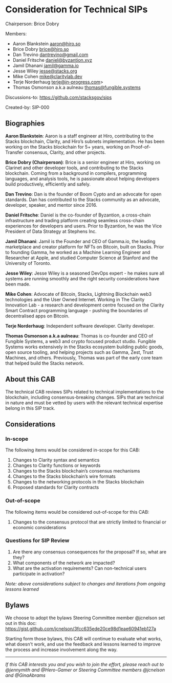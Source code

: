 # Consideration for Technical SIPs

Chairperson: Brice Dobry

Members:

- Aaron Blankstein <aaron@hiro.so>
- Brice Dobry <brice@hiro.so>
- Dan Trevino <dantrevino@gmail.com>
- Daniel Fritsche <daniel@byzantion.xyz>
- Jamil Dhanani <jamil@gamma.io>
- Jesse Wiley <jesse@stacks.org>
- Mike Cohen <mike@claritylab.dev>
- Terje Norderhaug <terje@in-progress.com>>
- Thomas Osmonson a.k.a aulneau <thomas@fungible.systems>

Discussions-to: https://github.com/stacksgov/sips

Created-by: SIP-000

## Biographies

**Aaron Blankstein**: Aaron is a staff engineer at Hiro, contributing to the Stacks blockchain, Clarity, and Hiro’s subnets implementation. He has been working on the Stacks blockchain for 5+ years, working on Proof-of-Transfer consensus, Clarity, and other projects.

**Brice Dobry (Chairperson)**: Brice is a senior engineer at Hiro, working on Clarinet and other developer tools, and contributing to the Stacks blockchain. Coming from a background in compilers, programming languages, and analysis tools, he is passionate about helping developers build productively, efficiently and safely.

**Dan Trevino**: Dan is the founder of Boom Cypto and an advocate for open standards. Dan has contributed to the Stacks community as an advocate, developer, speaker, and mentor since 2016.

**Daniel Fritsche**: Daniel is the co-founder of Byzantion, a cross-chain infrastructure and trading platform creating seamless cross-chain experiences for developers and users. Prior to Byzantion, he was the Vice President of Data Strategy at Stephens Inc.

**Jamil Dhanani**: Jamil is the Founder and CEO of Gamma.io, the leading marketplace and creator platform for NFTs on Bitcoin, built on Stacks. Prior to founding Gamma, he worked as a Machine Learning Engineer and Researcher at Apple, and studied Computer Science at Stanford and the University of Toronto.

**Jesse Wiley**: Jesse Wiley is a seasoned DevOps expert - he makes sure all systems are running smoothly and the right security considerations have been made.

**Mike Cohen**: Advocate of Bitcoin, Stacks, Lightning Blockchain web3 technologies and the User Owned Internet.
Working in The Clarity Innovation Lab - a research and development centre focused on the Clarity Smart Contract programming language - pushing the boundaries of decentralised apps on Bitcoin.

**Terje Norderhaug**: Independent software developer. Clarity developer.

**Thomas Osmonson a.k.a aulneau**: Thomas is co-founder and CEO of Fungible Systems, a web3 and crypto focused product studio. Fungible Systems works extensively in the Stacks ecosystem building public goods, open source tooling, and helping projects such as Gamma, Zest, Trust Machines, and others. Previously, Thomas was part of the early core team that helped build the Stacks network.

## About this CAB

The technical CAB reviews SIPs related to technical implementations to the blockchain, including consensus-breaking changes. SIPs that are technical in nature and must be vetted by users with the relevant technical expertise belong in this SIP track.

## Considerations

### In-scope

The following items would be considered in-scope for this CAB:

1. Changes to Clarity syntax and semantics
2. Changes to Clarity functions or keywords
3. Changes to the Stacks blockchain’s consensus mechanisms
4. Changes to the Stacks blockchain’s wire formats
5. Changes to the networking protocols in the Stacks blockchain
6. Proposed standards for Clarity contracts

### Out-of-scope

The following items would be considered out-of-scope for this CAB:

1. Changes to the consensus protocol that are strictly limited to financial or economic considerations

### Questions for SIP Review

1. Are there any consensus consequences for the proposal? If so, what are they?
2. What components of the network are impacted?
3. What are the activation requirements? Can non-technical users participate in activation?

_Note: above considerations subject to changes and iterations from ongoing lessons learned_

## Bylaws

We choose to adopt the bylaws Steering Committee member @jcnelson set out in this doc: https://gist.github.com/jcnelson/3fcc635ede20ce98d1eae60941eb127a

Starting form those bylaws, this CAB will continue to evaluate what works, what doesn't work, and use the feedback and lessons learned to improve the process and increase involvement along the way.

---

_If this CAB interests you and you wish to join the effort, please reach out to @jennymith and @Hero-Gamer or Steering Committee members @jcnelson and @GinaAbrams_
